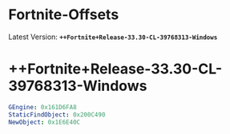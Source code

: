 # Fortnite-Offsets
Latest Version: **``++Fortnite+Release-33.30-CL-39768313-Windows``**

# ++Fortnite+Release-33.30-CL-39768313-Windows
```yaml
GEngine: 0x161D6FA8
StaticFindObject: 0x200C490
NewObject: 0x1E6E40C
```
